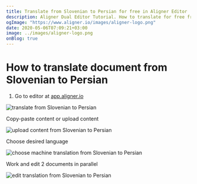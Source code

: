 ```yaml
---
title: Translate from Slovenian to Persian for free in Aligner Editor
description: Aligner Dual Editor Tutorial. How to translate for free from Slovenian to Persian. Aligner is multilingual document management platform. 
ogImage: "https://www.aligner.io/images/aligner-logo.png"
date: 2020-05-06T07:09:21+03:00
image: ../images/aligner-logo.png
onBlog: true
---
```


# How to translate document from Slovenian to Persian

1. Go to editor at [app.aligner.io](https://app.aligner.io "Aligner App web page")

![translate from Slovenian to Persian](../aligner-blank-editor.png "translate from Slovenian to Persian")

Copy-paste content or upload content

![upload content from Slovenian to Persian](../aligner-uploaded-document.png "upload content from Slovenian to Persian")

Choose desired language

![choose machine translation from Slovenian to Persian](../aligner-language-dropdown.png "choose machine translation from Slovenian to Persian")

Work and edit 2 documents in parallel

![edit translation from Slovenian to Persian](../aligner-double-sitded-editor.png "edit translation from Slovenian to Persian")

